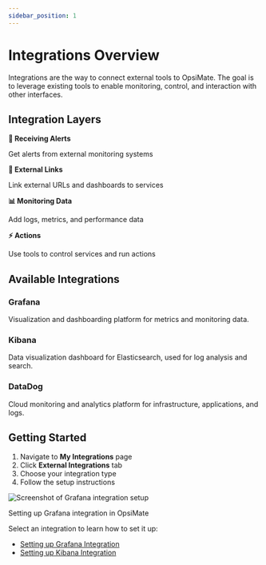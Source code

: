 ```yaml
---
sidebar_position: 1
---
```


# Integrations Overview

Integrations are the way to connect external tools to OpsiMate. The goal is to leverage existing tools to enable monitoring, control, and interaction with other interfaces.

## Integration Layers

<div class="integration-grid">
  <div class="integration-card">
    <strong>🚨 Receiving Alerts</strong>
    <p>Get alerts from external monitoring systems</p>
  </div>
  <div class="integration-card">
    <strong>🔗 External Links</strong>
    <p>Link external URLs and dashboards to services</p>
  </div>
  <div class="integration-card">
    <strong>📊 Monitoring Data</strong>
    <p>Add logs, metrics, and performance data</p>
  </div>
  <div class="integration-card">
    <strong>⚡ Actions</strong>
    <p>Use tools to control services and run actions</p>
  </div>
</div>

## Available Integrations

### Grafana
Visualization and dashboarding platform for metrics and monitoring data.

### Kibana
Data visualization dashboard for Elasticsearch, used for log analysis and search.

### DataDog
Cloud monitoring and analytics platform for infrastructure, applications, and logs.

## Getting Started

1. Navigate to **My Integrations** page
2. Click **External Integrations** tab  
3. Choose your integration type
4. Follow the setup instructions

<div class="image-container">
  <img src="/img/adding-grafana-integration.png" alt="Screenshot of Grafana integration setup" />
  <p>Setting up Grafana integration in OpsiMate</p>
</div>


Select an integration to learn how to set it up:

- [Setting up Grafana Integration](/docs/integrations/grafana)
- [Setting up Kibana Integration](/docs/integrations/kibana)